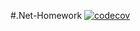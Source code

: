 #.Net-Homework
[![codecov](https://codecov.io/gh/TerrOFGod/.Net-Homework/branch/2k-242/graph/badge.svg?token=74MTYEOF83)](https://codecov.io/gh/TerrOFGod/.Net-Homework)
